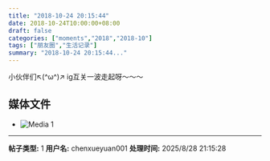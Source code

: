 ```yaml
---
title: "2018-10-24 20:15:44"
date: 2018-10-24T10:00:00+08:00
draft: false
categories: ["moments","2018","2018-10"]
tags: ["朋友圈","生活记录"]
summary: "2018-10-24 20:15:44..."
---
```


小伙伴们↖(^ω^)↗
ig互关一波走起呀～～～

## 媒体文件

- ![Media 1](/Moments/photos/2018-10-24/201810242015440.jpg)

---

**帖子类型:** 1
**用户名:** chenxueyuan001
**处理时间:** 2025/8/28 21:15:28